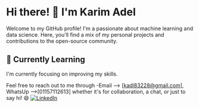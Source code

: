 

#             Hi there! 👋 I'm Karim Adel


Welcome to my GitHub profile! I'm a passionate about machine learning and data science. Here, you'll find a mix of my personal projects and contributions to the open-source community.


## 🌱 Currently Learning

I'm currently focusing on improving my skills.


Feel free to reach out to me through -Email --> [kadl83228@gmail.com], WhatsUp -->[01157112613] whether it's for collaboration, a chat, or just to say hi! 😄
[![LinkedIn](https://img.shields.io/badge/-LinkedIn-blue?style=flat-square&logo=linkedin&logoColor=white&link=Your-LinkedIn-Profile-Link)](https://www.linkedin.com/in/karim-adel-79b9201bb/)
